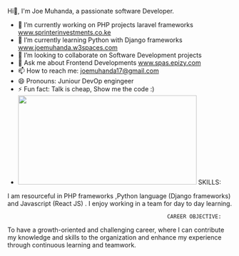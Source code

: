 
 
Hi👋, I'm Joe Muhanda, a passionate software Developer.


- 🔭 I’m currently working on PHP projects laravel frameworks www.sprinterinvestments.co.ke
- 🌱 I’m currently learning Python with Django frameworks  www.joemuhanda.w3spaces.com 
- 👯 I’m looking to collaborate on Software Development projects
- 💬 Ask me about Frontend Developments  www.spas.epizy.com
- 📫 How to reach me: joemuhanda17@gmail.com 
- 😄 Pronouns: Juniour DevOp engingeer 
- ⚡ Fun fact: Talk is cheap, Show me the code :)
- <img src="https://user-images.githubusercontent.com/88422453/206272184-7d80a158-b98c-423d-9fc3-ed8d5797e406.gif" width="400" height="200" />
                                                          SKILLS:
I am resourceful in PHP frameworks ,Python language (Django frameworks) and Javascript (React JS) . I enjoy working in a team for day to day learning.

                                                      CAREER OBJECTIVE:
To have a growth-oriented and challenging career, where I can contribute my knowledge and skills to the organization and enhance my experience through continuous learning and teamwork.


